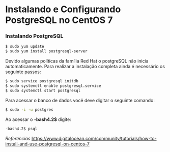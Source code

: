 # Instalando e Configurando PostgreSQL no CentOS 7

### Instalando PostgreSQL

```sh
$ sudo yum update
$ sudo yum install postgresql-server
```

Devido algumas políticas da família Red Hat o postgreSQL não inicia automaticamente. Para realizar a instalação completa ainda é necessário os seguinte passos:

```sh
$ sudo service postgresql initdb
$ sudo systemctl enable postgresql.service
$ sudo systemctl start postgresql
```
Para acessar o banco de dados você deve digitar o seguinte comando:
```sh
$ sudo -i -u postgres
```
Ao acessar o **-bash4.2$** digite:
```sh
-bash4.2$ psql
```


*Referências*
https://www.digitalocean.com/community/tutorials/how-to-install-and-use-postgresql-on-centos-7
